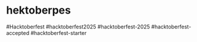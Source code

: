# hektoberpes
#Hacktoberfest #hacktoberfest2025 #hacktoberfest-2025 #hacktoberfest-accepted #hacktoberfest-starter
